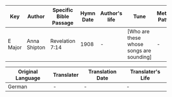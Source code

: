 Key | Author   | Specific Bible Passage     |Hymn Date |Author's life |Tune |Metrical Pattern   |Composer/Source
-- | --------- | ---------------------------|----------|--------------|-----|-------------------|-------------  
E Major |Anna Shipton |Revelation 7:14 |1908 |- |[Who are these whose songs are sounding] |- |Geo. C. Stebbins

Original Language | Translater | Translation Date   | Translater's Life  
----------------- | --------- | --------------------|-------------     
German |- |- |-
